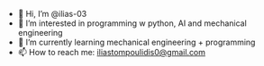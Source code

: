 - 👋 Hi, I’m @ilias-03
- 👀 I’m interested in programming w python, AI and mechanical engineering
- 🌱 I’m currently learning mechanical engineering + programming
- 📫 How to reach me: iliastompoulidis0@gmail.com
